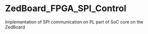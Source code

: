 # ZedBoard_FPGA_SPI_Control
Implementation of SPI communication on PL part of SoC core on the ZedBoard
